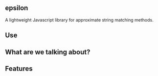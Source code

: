 epsilon
---

A lightweight Javascript library for approximate string matching methods.

Use
---

What are we talking about?
---


Features
---

